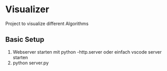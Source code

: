 # Visualizer
Project to visualize different Algorithms

## Basic Setup
1. Webserver starten mit python -http.server <port>
oder einfach vscode server starten
2. python server.py 

